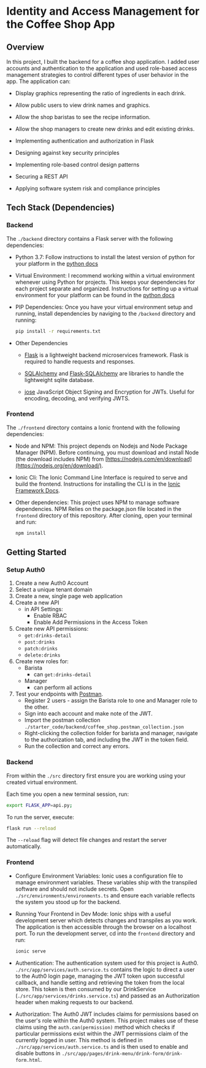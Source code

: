 # Identity and Access Management for the Coffee Shop App

## Overview
In this project, I built the backend for a coffee shop application. I added user accounts and authentication to the application and used role-based access management strategies to control different types of user behavior in the app. The application can:

- Display graphics representing the ratio of ingredients in each drink.
- Allow public users to view drink names and graphics.
- Allow the shop baristas to see the recipe information.
- Allow the shop managers to create new drinks and edit existing
drinks.


- Implementing authentication and authorization in Flask 
- Designing against key security principles
- Implementing role-based control design patterns
- Securing a REST API
- Applying software system risk and compliance principles

## Tech Stack (Dependencies)
### Backend

The `./backend` directory contains a Flask server with the following dependencies:

- Python 3.7: Follow instructions to install the latest version of python for your platform in the [python docs](https://docs.python.org/3/using/unix.html#getting-and-installing-the-latest-version-of-python)

- Virtual Environment: I recommend working within a virtual environment whenever using Python for projects. This keeps your dependencies for each project separate and organized. Instructions for setting up a virtual environment for your platform can be found in the [python docs](https://packaging.python.org/guides/installing-using-pip-and-virtual-environments/)

- PIP Dependencies: Once you have your virtual environment setup and running, install dependencies by naviging to the `/backend` directory and running:

    ```bash
    pip install -r requirements.txt
    ```

- Other Dependencies
    - [Flask](http://flask.pocoo.org/) is a lightweight backend microservices framework. Flask is required to handle requests and responses.

    - [SQLAlchemy](https://www.sqlalchemy.org/) and [Flask-SQLAlchemy](https://flask-sqlalchemy.palletsprojects.com/en/2.x/) are libraries to handle the lightweight sqlite database. 

    - [jose](https://python-jose.readthedocs.io/en/latest/) JavaScript Object Signing and Encryption for JWTs. Useful for encoding, decoding, and verifying JWTS.

### Frontend
The `./frontend` directory contains a Ionic frontend with the following dependencies:

- Node and NPM: This project depends on Nodejs and Node Package Manager (NPM). Before continuing, you must download and install Node (the download includes NPM) from [https://nodejs.com/en/download](https://nodejs.org/en/download/).

- Ionic Cli: The Ionic Command Line Interface is required to serve and build the frontend. Instructions for installing the CLI is in the [Ionic Framework Docs](https://ionicframework.com/docs/installation/cli).

- Other dependencies: This project uses NPM to manage software dependencies. NPM Relies on the package.json file located in the `frontend` directory of this repository. After cloning, open your terminal and run:

    ```bash
    npm install
    ```

## Getting Started
### Setup Auth0
1. Create a new Auth0 Account
2. Select a unique tenant domain
3. Create a new, single page web application
4. Create a new API
   - in API Settings:
     - Enable RBAC
     - Enable Add Permissions in the Access Token
5. Create new API permissions:
   - `get:drinks-detail`
   - `post:drinks`
   - `patch:drinks`
   - `delete:drinks`
6. Create new roles for:
   - Barista
     - can `get:drinks-detail`
   - Manager
     - can perform all actions
7. Test your endpoints with [Postman](https://getpostman.com).
   - Register 2 users - assign the Barista role to one and Manager role to the other.
   - Sign into each account and make note of the JWT.
   - Import the postman collection `./starter_code/backend/coffee_shop.postman_collection.json`
   - Right-clicking the collection folder for barista and manager, navigate to the authorization tab, and including the JWT in the token field.
   - Run the collection and correct any errors.
### Backend
From within the `./src` directory first ensure you are working using your created virtual environment.

Each time you open a new terminal session, run:

```bash
export FLASK_APP=api.py;
```

To run the server, execute:

```bash
flask run --reload
```

The `--reload` flag will detect file changes and restart the server automatically.
### Frontend
- Configure Environment Variables: Ionic uses a configuration file to manage environment variables. These variables ship with the transpiled software and should not include secrets. Open `./src/environments/environments.ts` and ensure each variable reflects the system you stood up for the backend.

- Running Your Frontend in Dev Mode: Ionic ships with a useful development server which detects changes and transpiles as you work. The application is then accessible through the browser on a localhost port. To run the development server, cd into the `frontend` directory and run:

    ```bash
    ionic serve
    ```
- Authentication: The authentication system used for this project is Auth0. `./src/app/services/auth.service.ts` contains the logic to direct a user to the Auth0 login page, managing the JWT token upon successful callback, and handle setting and retrieving the token from the local store. This token is then consumed by our DrinkService (`./src/app/services/drinks.service.ts`) and passed as an Authorization header when making requests to our backend.

- Authorization: The Auth0 JWT includes claims for permissions based on the user's role within the Auth0 system. This project makes use of these claims using the `auth.can(permission)` method which checks if particular permissions exist within the JWT permissions claim of the currently logged in user. This method is defined in  `./src/app/services/auth.service.ts` and is then used to enable and disable buttons in `./src/app/pages/drink-menu/drink-form/drink-form.html`.